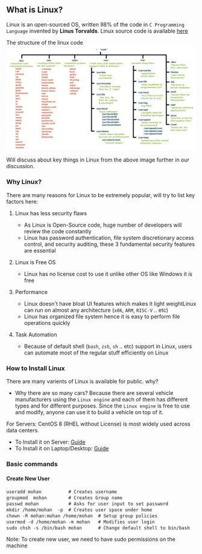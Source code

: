 ## What is Linux?

Linux is an open-sourced OS, written 98% of the code in `C Programming Language` invented by **Linus Torvalds**.
Linux source code is available [here](https://github.com/torvalds/linux)

The structure of the linux code
![Linux][logo]

[logo]: /img/linux/linux_filestrucure.png "Linux File Hierarchy"

Will discuss about key things in Linux from the above image further in our discussion. 

### Why Linux?
There are many reasons for Linux to be extremely popular, will try to list key factors here:
1. Linux has less security flaws
   * As Linux is Open-Source code, huge number of developers will review the code constantly
   * Linux has password authentication, file system discretionary access control, and security auditing, these 3 fundamental security features are essential

2. Linux is Free OS
   * Linux has no license cost to use it unlike other OS like Windows it is free

3. Performance
   * Linux doesn't have bloat UI features which makes it light weightLinux can run on almost any architecture (`x86`, `ARM`, `RISC-V` .. etc)
   * Linux has organized file system hence it is easy to perform file operations quickly  

4. Task Automation
   * Because of default shell (`bash`, `zsh`, `sh` .. etc) support in Linux, users can automate most of the regular stuff efficiently on Linux

### How to Install Linux
There are many varients of Linux is available for public. why?
   * Why there are so many cars? Because there are several vehicle manufacturers using the `Linux engine` and each of them has different types and for different purposes. Since the `Linux engine` is free to use and modify, anyone can use it to build a vehicle on top of it.

For Servers: CentOS 8 (RHEL without License) is most widely used across data centers.

   * To Install it on Server: [Guide](https://linuxhint.com/install_centos_8_server/)
   * To Install it on Laptop/Desktop: [Guide](https://ubuntu.com/tutorials/install-ubuntu-desktop#1-overview) 

### Basic commands 
#### Create New User
```console
useradd mohan          # Creates username
groupmod  mohan        # Creates Group name
passwd mohan           # Asks for user input to set password
mkdir /home/mohan  -p  # Creates user space under home
chown -R mohan:mohan /home/mohan  # Setup group policies 
usermod -d /home/mohan -m mohan   # Modifies user login
sudo chsh -s /bin/bash mohan      # Change default shell to bin/bash  
```
Note: To create new user, we need to have sudo permissions on the machine
